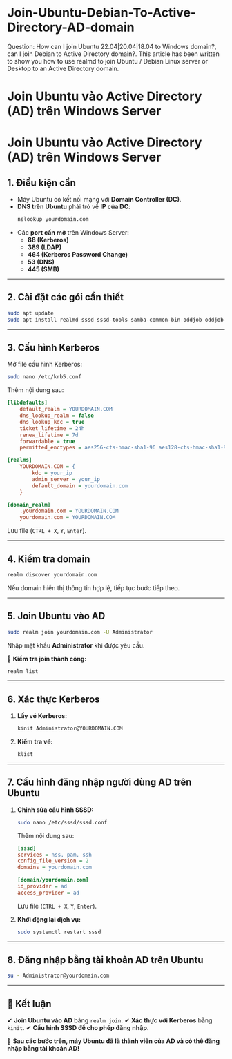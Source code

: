 # Join-Ubuntu-Debian-To-Active-Directory-AD-domain
Question: How can I join Ubuntu 22.04|20.04|18.04 to Windows domain?, can I join Debian to Active Directory domain?. This article has been written to show you how to use realmd to join Ubuntu / Debian Linux server or Desktop to an Active Directory domain.

# Join Ubuntu vào Active Directory (AD) trên Windows Server

# Join Ubuntu vào Active Directory (AD) trên Windows Server

## **1. Điều kiện cần**
- Máy Ubuntu có kết nối mạng với **Domain Controller (DC)**.
- **DNS trên Ubuntu** phải trỏ về **IP của DC**:
  ```bash
  nslookup yourdomain.com
  ```
- Các **port cần mở** trên Windows Server:
  - **88 (Kerberos)**
  - **389 (LDAP)**
  - **464 (Kerberos Password Change)**
  - **53 (DNS)**
  - **445 (SMB)**

---

## **2. Cài đặt các gói cần thiết**
```bash
sudo apt update
sudo apt install realmd sssd sssd-tools samba-common-bin oddjob oddjob-mkhomedir adcli krb5-user libpam-krb5 -y
```

---

## **3. Cấu hình Kerberos**
Mở file cấu hình Kerberos:
```bash
sudo nano /etc/krb5.conf
```
Thêm nội dung sau:
```ini
[libdefaults]
    default_realm = YOURDOMAIN.COM
    dns_lookup_realm = false
    dns_lookup_kdc = true
    ticket_lifetime = 24h
    renew_lifetime = 7d
    forwardable = true
    permitted_enctypes = aes256-cts-hmac-sha1-96 aes128-cts-hmac-sha1-96 rc4-hmac

[realms]
    YOURDOMAIN.COM = {
        kdc = your_ip
        admin_server = your_ip
        default_domain = yourdomain.com
    }

[domain_realm]
    .yourdomain.com = YOURDOMAIN.COM
    yourdomain.com = YOURDOMAIN.COM
```
Lưu file (`CTRL + X`, `Y`, `Enter`).

---

## **4. Kiểm tra domain**
```bash
realm discover yourdomain.com
```
Nếu domain hiển thị thông tin hợp lệ, tiếp tục bước tiếp theo.

---

## **5. Join Ubuntu vào AD**
```bash
sudo realm join yourdomain.com -U Administrator
```
Nhập mật khẩu **Administrator** khi được yêu cầu.

🔹 **Kiểm tra join thành công:**
```bash
realm list
```

---

## **6. Xác thực Kerberos**
1. **Lấy vé Kerberos:**
   ```bash
   kinit Administrator@YOURDOMAIN.COM
   ```
2. **Kiểm tra vé:**
   ```bash
   klist
   ```

---

## **7. Cấu hình đăng nhập người dùng AD trên Ubuntu**
1. **Chỉnh sửa cấu hình SSSD:**
   ```bash
   sudo nano /etc/sssd/sssd.conf
   ```
   Thêm nội dung sau:
   ```ini
   [sssd]
   services = nss, pam, ssh
   config_file_version = 2
   domains = yourdomain.com

   [domain/yourdomain.com]
   id_provider = ad
   access_provider = ad
   ```
   Lưu file (`CTRL + X`, `Y`, `Enter`).

2. **Khởi động lại dịch vụ:**
   ```bash
   sudo systemctl restart sssd
   ```

---

## **8. Đăng nhập bằng tài khoản AD trên Ubuntu**
```bash
su - Administrator@yourdomain.com
```

---

## **📌 Kết luận**
✔ **Join Ubuntu vào AD** bằng `realm join`.
✔ **Xác thực với Kerberos** bằng `kinit`.
✔ **Cấu hình SSSD để cho phép đăng nhập**.

🚀 **Sau các bước trên, máy Ubuntu đã là thành viên của AD và có thể đăng nhập bằng tài khoản AD!**

